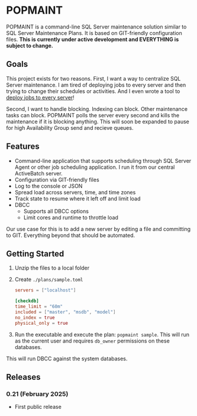 POPMAINT
========================================
POPMAINT is a command-line SQL Server maintenance solution similar to SQL Server Maintenance Plans.  It is based on GIT-friendly configuration files.  **This is currently under active development and EVERYTHING is subject to change.**

Goals
----------------------------------------
This project exists for two reasons.  First, I want a way to centralize SQL Server maintenance.  I am tired of deploying jobs to every server and then trying to change their schedules or activities.  And I even wrote a tool to [deploy jobs to every server](https://www.sqldsc.com/)!

Second, I want to handle blocking.  Indexing can block. Other maintenance tasks can block.  POPMAINT polls the server every second and kills the maintenance if it is blocking anything.  This will soon be expanded to pause for high Availability Group send and recieve queues.

Features
----------------------------------------
* Command-line application that supports scheduling through SQL Server Agent or other job scheduling application.  I run it from our central ActiveBatch server.
* Configuration via GIT-friendly files
* Log to the console or JSON
* Spread load across servers, time, and time zones
* Track state to resume where it left off and limit load
* DBCC
    * Supports all DBCC options
    * Limit cores and runtime to throttle load

Our use case for this is to add a new server by editing a file and committing to GIT.  Everything beyond that should be automated.

Getting Started
---------------
1. Unzip the files to a local folder
2. Create `./plans/sample.toml`

    ```toml
    servers = ["localhost"]

    [checkdb]
    time_limit = "60m"
    included = ["master", "msdb", "model"]
    no_index = true 
    physical_only = true 
    ```
3. Run the executable and execute the plan: `popmaint sample`.  This will run as the current user and requires `db_owner` permissions on these databases.

This will run DBCC against the system databases.

Releases
--------------------------------------------------------------------
### 0.21 (February 2025)
* First public release
